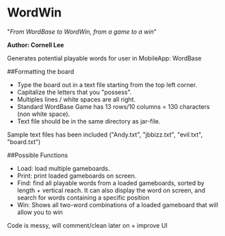 WordWin
====================
"_From WordBase to WordWin, from a game to a win_"

**Author: Cornell Lee**

Generates potential playable words for user in MobileApp: WordBase

##Formatting the board
+ Type the board out in a text file starting from the top left corner.
+ Capitalize the letters that you "possess".
+ Multiples lines / white spaces are all right.
+ Standard WordBase Game has 13 rows/10 columns = 130 characters (non white space).
+ Text file should be in the same directory as jar-file.

Sample text files has been included
("Andy.txt", "jbbizz.txt", "evil.txt", "board.txt")

##Possible Functions

+ Load: 	load multiple gameboards.
+ Print: 	print loaded gameboards on screen.
+ Find: 	find all playable words from a loaded gameboards, sorted by length + vertical reach. It can also display the word on screen, and search for words containing a specific position
+ Win:	Shows all two-word combinations of a loaded gameboard that will allow you to win

Code is messy, will comment/clean later on + improve UI
